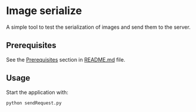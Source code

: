 # Image serialize

A simple tool to test the serialization of images and send them to the server.

## Prerequisites

See the [Prerequisites](../README.md#Prerequisites) section in [README.md](../README.md) file.

## Usage

Start the application with:

```bash
python sendRequest.py 
```
